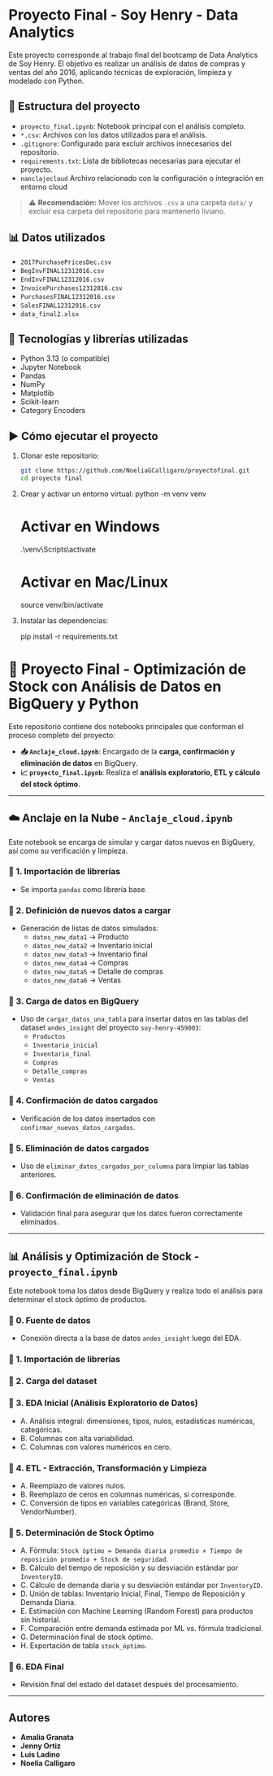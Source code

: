# Proyecto Final - Soy Henry - Data Analytics

Este proyecto corresponde al trabajo final del bootcamp de Data Analytics de Soy Henry. El objetivo es realizar un análisis de datos de compras y ventas del año 2016, aplicando técnicas de exploración, limpieza y modelado con Python.

## 📁 Estructura del proyecto

- `proyecto_final.ipynb`: Notebook principal con el análisis completo.
- `*.csv`: Archivos con los datos utilizados para el análisis.
- `.gitignore`: Configurado para excluir archivos innecesarios del repositorio.
- `requirements.txt`: Lista de bibliotecas necesarias para ejecutar el proyecto.
- `nanclajecloud` Archivo relacionado con la configuración o integración en entorno cloud



> ⚠️ **Recomendación:** Mover los archivos `.csv` a una carpeta `data/` y excluir esa carpeta del repositorio para mantenerlo liviano.

## 📊 Datos utilizados

- `2017PurchasePricesDec.csv`
- `BegInvFINAL12312016.csv`
- `EndInvFINAL12312016.csv`
- `InvoicePurchases12312016.csv`
- `PurchasesFINAL12312016.csv`
- `SalesFINAL12312016.csv`
- `data_final2.xlsx`

## 🧪 Tecnologías y librerías utilizadas

- Python 3.13 (o compatible)
- Jupyter Notebook
- Pandas
- NumPy
- Matplotlib
- Scikit-learn
- Category Encoders

## ▶️ Cómo ejecutar el proyecto

1. Clonar este repositorio:
   ```bash
   git clone https://github.com/NoeliaGCalligaro/proyectofinal.git
   cd proyecto final 

2. Crear y activar un entorno virtual:
   python -m venv venv
   # Activar en Windows
   .\venv\Scripts\activate
   # Activar en Mac/Linux
   source venv/bin/activate



3. Instalar las dependencias:

    pip install -r requirements.txt


# 🧠 Proyecto Final - Optimización de Stock con Análisis de Datos en BigQuery y Python

Este repositorio contiene dos notebooks principales que conforman el proceso completo del proyecto:

- **📥 `Anclaje_cloud.ipynb`**: Encargado de la **carga, confirmación y eliminación de datos** en BigQuery.
- **📈 `proyecto_final.ipynb`**: Realiza el **análisis exploratorio, ETL y cálculo del stock óptimo**.

---

## ☁️ Anclaje en la Nube - `Anclaje_cloud.ipynb`

Este notebook se encarga de simular y cargar datos nuevos en BigQuery, así como su verificación y limpieza.

### 🔹 1. Importación de librerías
- Se importa `pandas` como librería base.

### 🔹 2. Definición de nuevos datos a cargar
- Generación de listas de datos simulados:
  - `datos_new_data1` → Producto
  - `datos_new_data2` → Inventario inicial
  - `datos_new_data3` → Inventario final
  - `datos_new_data4` → Compras
  - `datos_new_data5` → Detalle de compras
  - `datos_new_data6` → Ventas

### 🔹 3. Carga de datos en BigQuery
- Uso de `cargar_datos_una_tabla` para insertar datos en las tablas del dataset `andes_insight` del proyecto `soy-henry-459003`:
  - `Productos`
  - `Inventario_inicial`
  - `Inventario_final`
  - `Compras`
  - `Detalle_compras`
  - `Ventas`

### 🔹 4. Confirmación de datos cargados
- Verificación de los datos insertados con `confirmar_nuevos_datos_cargados`.

### 🔹 5. Eliminación de datos cargados
- Uso de `eliminar_datos_cargados_por_columna` para limpiar las tablas anteriores.

### 🔹 6. Confirmación de eliminación de datos
- Validación final para asegurar que los datos fueron correctamente eliminados.

---

## 📊 Análisis y Optimización de Stock - `proyecto_final.ipynb`

Este notebook toma los datos desde BigQuery y realiza todo el análisis para determinar el stock óptimo de productos.

### 🔹 0. Fuente de datos
- Conexión directa a la base de datos `andes_insight` luego del EDA.

### 🔹 1. Importación de librerías

### 🔹 2. Carga del dataset

### 🔹 3. EDA Inicial (Análisis Exploratorio de Datos)
- A. Análisis integral: dimensiones, tipos, nulos, estadísticas numéricas, categóricas.
- B. Columnas con alta variabilidad.
- C. Columnas con valores numéricos en cero.

### 🔹 4. ETL - Extracción, Transformación y Limpieza
- A. Reemplazo de valores nulos.
- B. Reemplazo de ceros en columnas numéricas, si corresponde.
- C. Conversión de tipos en variables categóricas (Brand, Store, VendorNumber).

### 🔹 5. Determinación de Stock Óptimo
- A. Fórmula: `Stock óptimo = Demanda diaria promedio × Tiempo de reposición promedio + Stock de seguridad`.
- B. Cálculo del tiempo de reposición y su desviación estándar por `InventoryID`.
- C. Cálculo de demanda diaria y su desviación estándar por `InventoryID`.
- D. Unión de tablas: Inventario Inicial, Final, Tiempo de Reposición y Demanda Diaria.
- E. Estimación con Machine Learning (Random Forest) para productos sin historial.
- F. Comparación entre demanda estimada por ML vs. fórmula tradicional.
- G. Determinación final de stock óptimo.
- H. Exportación de tabla `stock_óptimo`.

### 🔹 6. EDA Final
- Revisión final del estado del dataset después del procesamiento.

---



## Autores
- **Amalia Granata** 
- **Jenny Ortiz** 
- **Luis Ladino** 
- **Noelia Calligaro** 

